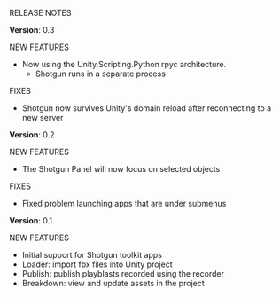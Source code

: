 ﻿RELEASE NOTES

**Version**: 0.3

NEW FEATURES
* Now using the Unity.Scripting.Python rpyc architecture. 
  * Shotgun runs in a separate process
  
FIXES  
* Shotgun now survives Unity's domain reload after reconnecting to a new server
  
**Version**: 0.2

NEW FEATURES
* The Shotgun Panel will now focus on selected objects

FIXES

* Fixed problem launching apps that are under submenus

**Version**: 0.1

NEW FEATURES

* Initial support for Shotgun toolkit apps
* Loader: import fbx files into Unity project
* Publish: publish playblasts recorded using the recorder
* Breakdown: view and update assets in the project


